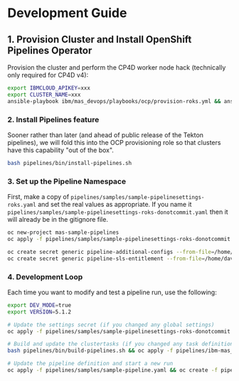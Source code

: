 # Development Guide

## 1. Provision Cluster and Install OpenShift Pipelines Operator
Provision the cluster and perform the CP4D worker node hack (technically only required for CP4D v4):

```bash
export IBMCLOUD_APIKEY=xxx
export CLUSTER_NAME=xxx
ansible-playbook ibm/mas_devops/playbooks/ocp/provision-roks.yml && ansible-playbook ibm/mas_devops/playbooks/cp4d/hack-worker-nodes.yml
```

### 2. Install Pipelines feature
Sooner rather than later (and ahead of public release of the Tekton pipelines), we will fold this into the OCP provisioning role so that clusters have this capability "out of the box".

```bash
bash pipelines/bin/install-pipelines.sh
```

### 3. Set up the Pipeline Namespace
First, make a copy of `pipelines/samples/sample-pipelinesettings-roks.yaml` and set the real values as appropriate.  If you name it `pipelines/samples/sample-pipelinesettings-roks-donotcommit.yaml` then it will already be in the gitignore file.

```bash
oc new-project mas-sample-pipelines
oc apply -f pipelines/samples/sample-pipelinesettings-roks-donotcommit.yaml

oc create secret generic pipeline-additional-configs --from-file=/home/david/masconfig/workspace_masdev.yaml
oc create secret generic pipeline-sls-entitlement --from-file=/home/david/masconfig/entitlement.lic
```


### 4. Development Loop
Each time you want to modify and test a pipeline run, use the following:

```bash
export DEV_MODE=true
export VERSION=5.1.2

# Update the settings secret (if you changed any global settings)
oc apply -f pipelines/samples/sample-pipelinesettings-roks-donotcommit.yaml

# Build and update the clustertasks (if you changed any task definitions)
bash pipelines/bin/build-pipelines.sh && oc apply -f pipelines/ibm-mas_devops-clustertasks-$VERSION.yaml

# Update the pipeline definition and start a new run
oc apply -f pipelines/samples/sample-pipeline.yaml && oc create -f pipelines/samples/sample-pipelinerun-dev.yaml
```
